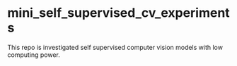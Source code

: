 # mini_self_supervised_cv_experiments
This repo is investigated self supervised computer vision models with low computing power.
